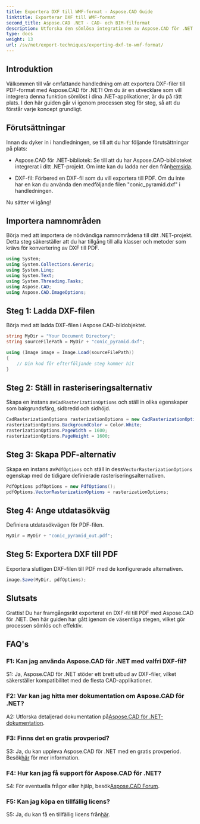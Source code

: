 ```yaml
---
title: Exportera DXF till WMF-format - Aspose.CAD Guide
linktitle: Exporterar DXF till WMF-format
second_title: Aspose.CAD .NET - CAD- och BIM-filformat
description: Utforska den sömlösa integrationen av Aspose.CAD för .NET i denna steg-för-steg-guide för att exportera DXF-filer till PDF utan ansträngning.
type: docs
weight: 13
url: /sv/net/export-techniques/exporting-dxf-to-wmf-format/
---
```

## Introduktion

Välkommen till vår omfattande handledning om att exportera DXF-filer till PDF-format med Aspose.CAD för .NET! Om du är en utvecklare som vill integrera denna funktion sömlöst i dina .NET-applikationer, är du på rätt plats. I den här guiden går vi igenom processen steg för steg, så att du förstår varje koncept grundligt.

## Förutsättningar

Innan du dyker in i handledningen, se till att du har följande förutsättningar på plats:

- Aspose.CAD för .NET-bibliotek: Se till att du har Aspose.CAD-biblioteket integrerat i ditt .NET-projekt. Om inte kan du ladda ner den från[hemsida](https://releases.aspose.com/cad/net/).

- DXF-fil: Förbered en DXF-fil som du vill exportera till PDF. Om du inte har en kan du använda den medföljande filen "conic_pyramid.dxf" i handledningen.

Nu sätter vi igång!

## Importera namnområden

Börja med att importera de nödvändiga namnområdena till ditt .NET-projekt. Detta steg säkerställer att du har tillgång till alla klasser och metoder som krävs för konvertering av DXF till PDF.

```csharp
using System;
using System.Collections.Generic;
using System.Linq;
using System.Text;
using System.Threading.Tasks;
using Aspose.CAD;
using Aspose.CAD.ImageOptions;
```

## Steg 1: Ladda DXF-filen

Börja med att ladda DXF-filen i Aspose.CAD-bildobjektet.

```csharp
string MyDir = "Your Document Directory";
string sourceFilePath = MyDir + "conic_pyramid.dxf";

using (Image image = Image.Load(sourceFilePath))
{
    // Din kod för efterföljande steg kommer hit
}
```

## Steg 2: Ställ in rasteriseringsalternativ

 Skapa en instans av`CadRasterizationOptions` och ställ in olika egenskaper som bakgrundsfärg, sidbredd och sidhöjd.

```csharp
CadRasterizationOptions rasterizationOptions = new CadRasterizationOptions();
rasterizationOptions.BackgroundColor = Color.White;
rasterizationOptions.PageWidth = 1600;
rasterizationOptions.PageHeight = 1600;
```

## Steg 3: Skapa PDF-alternativ

 Skapa en instans av`PdfOptions` och ställ in dess`VectorRasterizationOptions` egenskap med de tidigare definierade rasteriseringsalternativen.

```csharp
PdfOptions pdfOptions = new PdfOptions();
pdfOptions.VectorRasterizationOptions = rasterizationOptions;
```

## Steg 4: Ange utdatasökväg

Definiera utdatasökvägen för PDF-filen.

```csharp
MyDir = MyDir + "conic_pyramid_out.pdf";
```

## Steg 5: Exportera DXF till PDF

Exportera slutligen DXF-filen till PDF med de konfigurerade alternativen.

```csharp
image.Save(MyDir, pdfOptions);
```

## Slutsats

Grattis! Du har framgångsrikt exporterat en DXF-fil till PDF med Aspose.CAD för .NET. Den här guiden har gått igenom de väsentliga stegen, vilket gör processen sömlös och effektiv.

## FAQ's

### F1: Kan jag använda Aspose.CAD för .NET med valfri DXF-fil?

S1: Ja, Aspose.CAD för .NET stöder ett brett utbud av DXF-filer, vilket säkerställer kompatibilitet med de flesta CAD-applikationer.

### F2: Var kan jag hitta mer dokumentation om Aspose.CAD för .NET?

 A2: Utforska detaljerad dokumentation på[Aspose.CAD för .NET-dokumentation](https://reference.aspose.com/cad/net/).

### F3: Finns det en gratis provperiod?

 S3: Ja, du kan uppleva Aspose.CAD för .NET med en gratis provperiod. Besök[här](https://releases.aspose.com/) för mer information.

### F4: Hur kan jag få support för Aspose.CAD för .NET?

 S4: För eventuella frågor eller hjälp, besök[Aspose.CAD Forum](https://forum.aspose.com/c/cad/19).

### F5: Kan jag köpa en tillfällig licens?

 S5: Ja, du kan få en tillfällig licens från[här](https://purchase.aspose.com/temporary-license/).